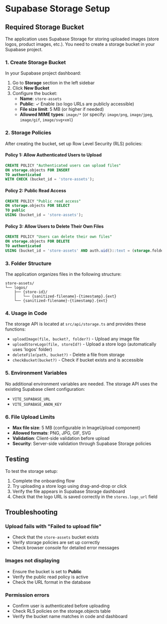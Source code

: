# Supabase Storage Setup

## Required Storage Bucket

The application uses Supabase Storage for storing uploaded images (store logos, product images, etc.). You need to create a storage bucket in your Supabase project.

### 1. Create Storage Bucket

In your Supabase project dashboard:

1. Go to **Storage** section in the left sidebar
2. Click **New Bucket**
3. Configure the bucket:
   - **Name**: `store-assets`
   - **Public**: ✓ Enable (so logo URLs are publicly accessible)
   - **File size limit**: 5 MB (or higher if needed)
   - **Allowed MIME types**: `image/*` (or specify: `image/png`, `image/jpeg`, `image/gif`, `image/svg+xml`)

### 2. Storage Policies

After creating the bucket, set up Row Level Security (RLS) policies:

#### Policy 1: Allow Authenticated Users to Upload
```sql
CREATE POLICY "Authenticated users can upload files"
ON storage.objects FOR INSERT
TO authenticated
WITH CHECK (bucket_id = 'store-assets');
```

#### Policy 2: Public Read Access
```sql
CREATE POLICY "Public read access"
ON storage.objects FOR SELECT
TO public
USING (bucket_id = 'store-assets');
```

#### Policy 3: Allow Users to Delete Their Own Files
```sql
CREATE POLICY "Users can delete their own files"
ON storage.objects FOR DELETE
TO authenticated
USING (bucket_id = 'store-assets' AND auth.uid()::text = (storage.foldername(name))[1]);
```

### 3. Folder Structure

The application organizes files in the following structure:
```
store-assets/
└── logos/
    ├── {store-id}/
    │   └── {sanitized-filename}-{timestamp}.{ext}
    └── {sanitized-filename}-{timestamp}.{ext}
```

### 4. Usage in Code

The storage API is located at `src/api/storage.ts` and provides these functions:

- `uploadImage(file, bucket?, folder?)` - Upload any image file
- `uploadStoreLogo(file, storeId?)` - Upload a store logo (automatically uses 'logos' folder)
- `deleteFile(path, bucket?)` - Delete a file from storage
- `checkBucket(bucket?)` - Check if bucket exists and is accessible

### 5. Environment Variables

No additional environment variables are needed. The storage API uses the existing Supabase client configuration:
- `VITE_SUPABASE_URL`
- `VITE_SUPABASE_ANON_KEY`

### 6. File Upload Limits

- **Max file size**: 5 MB (configurable in ImageUpload component)
- **Allowed formats**: PNG, JPG, GIF, SVG
- **Validation**: Client-side validation before upload
- **Security**: Server-side validation through Supabase Storage policies

## Testing

To test the storage setup:

1. Complete the onboarding flow
2. Try uploading a store logo using drag-and-drop or click
3. Verify the file appears in Supabase Storage dashboard
4. Check that the logo URL is saved correctly in the `stores.logo_url` field

## Troubleshooting

### Upload fails with "Failed to upload file"
- Check that the `store-assets` bucket exists
- Verify storage policies are set up correctly
- Check browser console for detailed error messages

### Images not displaying
- Ensure the bucket is set to **Public**
- Verify the public read policy is active
- Check the URL format in the database

### Permission errors
- Confirm user is authenticated before uploading
- Check RLS policies on the storage.objects table
- Verify the bucket name matches in code and dashboard
